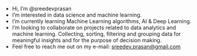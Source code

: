 - Hi, I’m @sreedevprasan
- I’m interested in data science and machine learning.
- I’m currently learning Machine Learning algorithms, AI & Deep Learning.
- I’m looking to collaborate on projects related to data analytics and machine learning. Collecting, sorting, filtering and grouping data for meaningful insights and for the purpose of decision making.
- Feel free to reach me out on my e-mail: sreedev.prasan@gmail.com

<!---
sreedevprasan/sreedevprasan is a ✨ special ✨ repository because its `README.md` (this file) appears on your GitHub profile.
You can click the Preview link to take a look at your changes.
--->
